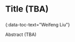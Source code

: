 <h3 id="liu" style="text-align: left;font-size:26px !important;">Title (TBA)</h3>
{:data-toc-text="Weifeng Liu"}

Abstract (TBA)
